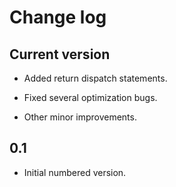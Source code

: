 # Change log

## Current version

* Added return dispatch statements.

* Fixed several optimization bugs.

* Other minor improvements.

## 0.1

* Initial numbered version.